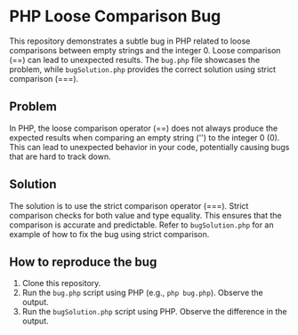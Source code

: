 # PHP Loose Comparison Bug

This repository demonstrates a subtle bug in PHP related to loose comparisons between empty strings and the integer 0.  Loose comparison (==) can lead to unexpected results. The `bug.php` file showcases the problem, while `bugSolution.php` provides the correct solution using strict comparison (===).

## Problem

In PHP, the loose comparison operator (==) does not always produce the expected results when comparing an empty string ('') to the integer 0 (0).  This can lead to unexpected behavior in your code, potentially causing bugs that are hard to track down.

## Solution

The solution is to use the strict comparison operator (===).  Strict comparison checks for both value and type equality. This ensures that the comparison is accurate and predictable. Refer to `bugSolution.php` for an example of how to fix the bug using strict comparison.

## How to reproduce the bug

1. Clone this repository.
2. Run the `bug.php` script using PHP (e.g., `php bug.php`). Observe the output.
3. Run the `bugSolution.php` script using PHP. Observe the difference in the output.
